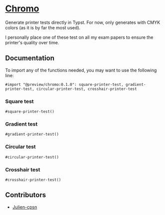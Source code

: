 # [Chromo](https://github.com/julien-cpsn/typst-chromo)

Generate printer tests directly in Typst.
For now, only generates with CMYK colors (as it is by far the most used).

I personally place one of these test on all my exam papers to ensure the printer's quality over time.

## Documentation

To import any of the functions needed, you may want to use the following line:

```typst
#import "@preview/chromo:0.1.0": square-printer-test, gradient-printer-test, circular-printer-test, crosshair-printer-test
```

### Square test

```typst
#square-printer-test()
```

### Gradient test

```typst
#gradient-printer-test()
```

### Circular test

```typst
#circular-printer-test()
```

### Crosshair test

```typst
#crosshair-printer-test()
```

## Contributors

- [Julien-cpsn](https://github.com/julien-cpsn)